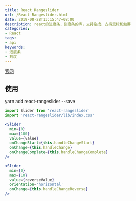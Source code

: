 ```yaml
---
title: React Rangeslider
url: /React-Rangeslider.html
date: 2019-08-28T13:15:47+08:00
description: react的进度条、刻度条的库，支持拖拽，支持鼠标和触屏
categories:
- React
tags:
- api
keywords:
- 进度条
- 刻度
---
```

[官网](https://whoisandy.github.io/react-rangeslider/)

## 使用

yarn add react-rangeslider --save

```jsx
import Slider from 'react-rangeslider'
import 'react-rangeslider/lib/index.css'

<Slider
  min={0}
  max={100}
  value={value}
  onChangeStart={this.handleChangeStart}
  onChange={this.handleChange}
  onChangeComplete={this.handleChangeComplete}
/>

<Slider
  min={0}
  max={10}
  value={reverseValue}
  orientation='horizontal'
  onChange={this.handleChangeReverse}
/>
```